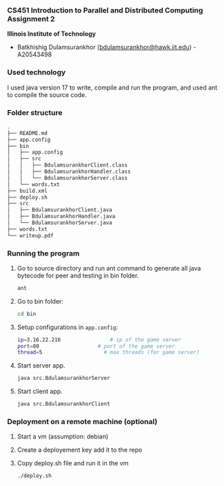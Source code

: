 ### CS451 Introduction to Parallel and Distributed Computing Assignment 2
**Illinois Institute of Technology**  

* Batkhishig Dulamsurankhor (bdulamsurankhor@hawk.iit.edu) - A20543498

### Used technology

I used java version 17 to write, compile and run the program, and used ant to compile the source code.

### Folder structure

```bash
.
├── README.md
├── app.config
├── bin
│   ├── app.config
│   ├── src
│   │   ├── BdulamsurankhorClient.class
│   │   ├── BdulamsurankhorHandler.class
│   │   └── BdulamsurankhorServer.class
│   └── words.txt
├── build.xml
├── deploy.sh
├── src
│   ├── BdulamsurankhorClient.java
│   ├── BdulamsurankhorHandler.java
│   └── BdulamsurankhorServer.java
├── words.txt
└── writeup.pdf
```

### Running the program

1. Go to source directory and run ant command to generate all java bytecode for peer and testing in bin folder.
    ```bash
    ant
    ``` 

2. Go to bin folder:
    ```bash
    cd bin
    ``` 

3. Setup configurations in ```app.config```:
    ```bash
    ip=3.16.22.216                # ip of the game server
    port=80                   # port of the game server
    thread=5                    # max threads (for game server)
    ``` 
4. Start server app.
    ```bash
    java src.BdulamsurankhorServer
    ``` 
5. Start client app.
    ```bash
    java src.BdulamsurankhorClient
    ``` 

### Deployment on a remote machine (optional)

1. Start a vm (assumption: debian)

2. Create a deployement key add it to the repo

3. Copy deploy.sh file and run it in the vm
    ```bash
    ./deploy.sh
    ```